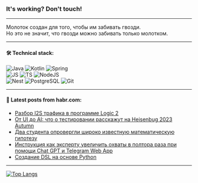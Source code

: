 ### It's working? Don't touch!

---
Молоток создан для того, чтобы им забивать гвозди. <br>
Но это не значит, что гвозди можно забивать только молотком.

---

#### 🛠️ Technical stack:

![Java](https://img.shields.io/badge/Java-informational?logo=Oracle&style=flat&logoColor=white&color=FF4500)
![Kotlin](https://img.shields.io/badge/Kotlin-informational?logo=Kotlin&style=flat&logoColor=white&color=774D97)
![Spring](https://img.shields.io/badge/SpringBoot-informational?logo=SpringBoot&style=flat&logoColor=white&color=6DB33F) <br>
![JS](https://img.shields.io/badge/JS-informational?logo=javaScript&style=flat&logoColor=black&color=F7Df1E)
![TS](https://img.shields.io/badge/TypeScript-informational?logo=typeScript&style=flat&logoColor=black&color=0667A8)
![NodeJS](https://img.shields.io/badge/NodeJS-informational?logo=node.js&style=flat&logoColor=white&color=70A760) <br>
![Nest](https://img.shields.io/badge/NestJS-informational?logo=NestJS&style=flat&logoColor=white&color=E0234E)
![PostgreSQL](https://img.shields.io/badge/PostgreSQL-informational?logo=PostgreSQL&style=flat&logoColor=white&color=DAA520)
![Git](https://img.shields.io/badge/Git-informational?logo=git&style=flat&logoColor=white&color=778899)

___

#### 💬 Latest posts from habr.com:

<!-- BLOG-POST-LIST:START -->
- [Разбор I2S трафика в программе Logic 2](https://habr.com/ru/articles/758188/?utm_source=habrahabr&utm_medium=rss&utm_campaign=758188)
- [От UI до AI: что о тестировании расскажут на Heisenbug 2023 Autumn](https://habr.com/ru/companies/jugru/articles/756748/?utm_source=habrahabr&utm_medium=rss&utm_campaign=756748)
- [Два студента опровергли широко известную математическую гипотезу](https://habr.com/ru/articles/758248/?utm_source=habrahabr&utm_medium=rss&utm_campaign=758248)
- [Инструкция как эксперту увеличить охваты в полтора раза при помощи Chat GPT и Telegram Web App](https://habr.com/ru/articles/758246/?utm_source=habrahabr&utm_medium=rss&utm_campaign=758246)
- [Создание DSL на основе Python](https://habr.com/ru/companies/otus/articles/757944/?utm_source=habrahabr&utm_medium=rss&utm_campaign=757944)
<!-- BLOG-POST-LIST:END -->

---
[![Top Langs](https://github-readme-stats-git-master-advtsetting-gmailcom.vercel.app/api/top-langs/?username=zloylis&langs_count=10&hide_title=false&title_color=e6edf3&size_weight=0.5&count_weight=0.5&layout=compact&hide_border=true&theme=dracula)](https://github.com/zloylis)

<!-- ![GitHub stats](https://github-readme-stats-git-master-advtsetting-gmailcom.vercel.app/api?username=zloylis&show_icons=true&hide_border=true&theme=dracula&hide_title=true&include_all_commits=true&count_private=true&hide=contribs&hide_rank=true) -->
